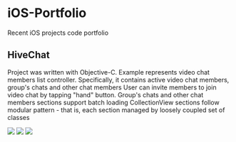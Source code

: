 # iOS-Portfolio
Recent iOS projects code portfolio

## HiveChat

Project was written with Objective-C. Example represents video chat members list controller. Specifically, it contains active video chat members, group's chats and other chat members
User can invite members to join video chat by tapping "hand" button. Group's chats and other chat members sections support batch loading
CollectionView sections follow modular pattern - that is, each section managed by loosely coupled set of classes

![](../master/img/hive_1.png) ![](../master/img/hive_2.png) ![](../master/img/hive_3.png)


